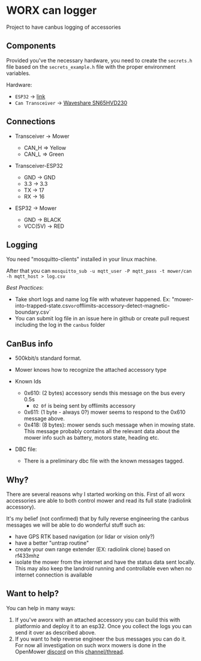 # WORX can logger

Project to have canbus logging of accessories 

## Components

Provided you've the necessary hardware, you need to create the `secrets.h` file based on the `secrets_example.h` file with the proper environment variables.

Hardware:

* `ESP32` -> [link](https://amzn.to/3pe0XVP)
* `Can Transceiver` -> [Waveshare SN65HVD230](https://www.banggood.com/Waveshare-SN65HVD230-CAN-Bus-Module-Communication-CAN-Bus-Transceiver-Development-Board-p-1693712.html?rmmds=myorder&cur_warehouse=CN)

## Connections

  * Transceiver -> Mower
  
    * CAN_H => Yellow
    * CAN_L => Green
  
  * Transceiver-ESP32

    * GND -> GND
    * 3.3 -> 3.3
    * TX -> 17
    * RX -> 16
  
  * ESP32 -> Mower

    * GND -> BLACK
    * VCC(5V) -> RED

## Logging

You need "mosquitto-clients" installed in your linux machine. 

After that you can `mosquitto_sub -u mqtt_user -P mqtt_pass -t mower/can -h mqtt_host > log.csv`

*Best Practices*:

  * Take short logs and name log file with whatever happened. Ex: "mower-into-trapped-state.csv` or `offlimits-accessory-detect-magnetic-boundary.csv`
  * You can submit log file in an issue here in github or create pull request including the log in the `canbus` folder

## CanBus info

  * 500kbit/s standard format.
  * Mower knows how to recognize the attached accessory type
  * Known Ids

    * 0x610: (2 bytes) accessory sends this message on the bus every 0.5s
        * `02 0f` is being sent by offlimits accessory
    * 0x611: (1 byte - always 0?) mower seems to respond to the 0x610 message above.
    * 0x418: (8 bytes): mower sends such message when in mowing state. This message probably contains all the relevant data about the mower info such as battery, motors state, heading etc.

  * DBC file:

    * There is a preliminary dbc file with the known messages tagged.


## Why?
  
There are several reasons why I started working on this. First of all worx accessories are able to both control mower and read its full state (radiolink accessory). 

It's my belief (not confirmed) that by fully reverse engineering the canbus messages we will be able to do wonderful stuff such as:

  * have GPS RTK based navigation (or lidar or vision only?)
  * have a better "untrap routine"
  * create your own range extender (EX: radiolink clone) based on rf433mhz 
  * isolate the mower from the internet and have the status data sent locally. This may also keep the landroid running and controllable even when no internet connection is available

## Want to help?

You can help in many ways:

  1. If you've  aworx with an attached accessory you can build this with platformio and deploy it to an esp32. Once you collect the logs you can send it over as described above.
  2. If you want to help reverse engineer the bus messages you can do it. For now all investigation on such worx mowers is done in the OpenMower [discord](https://discord.gg/jE7QNaSxW7) on this  [channel/thread](https://discord.com/channels/958476543846412329/966633787133947914).


